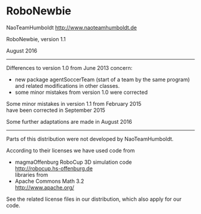 # RoboNewbie

NaoTeamHumboldt  http://www.naoteamhumboldt.de

RoboNewbie, version 1.1

August 2016

-------------------------------------------------

Differences to version 1.0 from June 2013 concern:  
- new package agentSoccerTeam (start of a team by the same program)
  and related modifications in other classes.  
- some minor mistakes from version 1.0 were corrected

Some minor mistakes in version 1.1 from February 2015  
have been corrected in September 2015

Some further adaptations are made in August 2016

-------------------------------------------------

Parts of this distribution were not developed by NaoTeamHumboldt.

According to their licenses we have used code from  
- magmaOffenburg RoboCup 3D simulation code   
  http://robocup.hs-offenburg.de  
libraries from  
- Apache Commons Math 3.2      
  http://www.apache.org/  

See the related license files in our distribution, which also apply for our code.  
